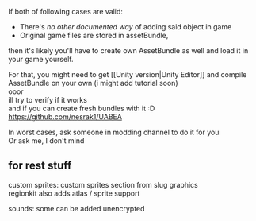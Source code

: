 If both of following cases are valid:
- There's *no other documented way* of adding said object in game
- Original game files are stored in assetBundle,

then it's likely you'll have to create own AssetBundle as well and load it in your game yourself.

For that, you might need to get [[Unity version|Unity Editor]] and compile AssetBundle on your own (i might add tutorial soon)  
ooor  
ill try to verify if it works  
and if you can create fresh bundles with it :D  
https://github.com/nesrak1/UABEA

In worst cases, ask someone in modding channel to do it for you  
Or ask me, I don't mind

## for rest stuff
custom sprites: custom sprites section from slug graphics  
regionkit also adds atlas / sprite support  

sounds: some can be added unencrypted
